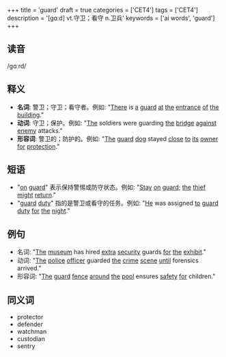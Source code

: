 +++
title = 'guard'
draft = true
categories = ['CET4']
tags = ['CET4']
description = '[gɑːd] vt.守卫；看守 n.卫兵'
keywords = ['ai words', 'guard']
+++

## 读音
/ɡɑːrd/

## 释义
- **名词**: 警卫；守卫；看守者。例如: "[There](/post/there/) is [a](/post/a/) [guard](/post/guard/) [at](/post/at/) [the](/post/the/) [entrance](/post/entrance/) [of](/post/of/) [the](/post/the/) [building](/post/building/)."
- **动词**: 守卫；保护。例如: "[The](/post/the/) soldiers were guarding [the](/post/the/) [bridge](/post/bridge/) [against](/post/against/) [enemy](/post/enemy/) attacks."
- **形容词**: 警卫的；防护的。例如: "[The](/post/the/) [guard](/post/guard/) [dog](/post/dog/) stayed [close](/post/close/) [to](/post/to/) [its](/post/its/) [owner](/post/owner/) [for](/post/for/) [protection](/post/protection/)."

## 短语
- "[on](/post/on/) [guard](/post/guard/)" 表示保持警惕或防守状态。例如: "[Stay](/post/stay/) [on](/post/on/) [guard](/post/guard/); [the](/post/the/) [thief](/post/thief/) [might](/post/might/) [return](/post/return/)."
- "[guard](/post/guard/) [duty](/post/duty/)" 指的是警卫或看守的任务。例如: "[He](/post/he/) was assigned [to](/post/to/) [guard](/post/guard/) [duty](/post/duty/) [for](/post/for/) [the](/post/the/) [night](/post/night/)."

## 例句
- 名词: "[The](/post/the/) [museum](/post/museum/) has hired [extra](/post/extra/) [security](/post/security/) guards [for](/post/for/) [the](/post/the/) [exhibit](/post/exhibit/)."
- 动词: "[The](/post/the/) [police](/post/police/) [officer](/post/officer/) guarded [the](/post/the/) [crime](/post/crime/) [scene](/post/scene/) [until](/post/until/) forensics arrived."
- 形容词: "[The](/post/the/) [guard](/post/guard/) [fence](/post/fence/) [around](/post/around/) [the](/post/the/) [pool](/post/pool/) ensures [safety](/post/safety/) [for](/post/for/) children."

## 同义词
- protector
- defender
- watchman
- custodian
- sentry
